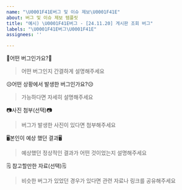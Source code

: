 ```yaml
---
name: "\U0001F41E버그 및 이슈 제보\U0001F41E"
about: 버그 및 이슈 제보 템플릿
title: "예시) \U0001F41E버그 - [24.11.20] 게시판 조회 버그"
labels: "\U0001F41E버그\U0001F41E"
assignees: ''

---
```


🐞어떤 버그인가요?🐞

> 어떤 버그인지 간결하게 설명해주세요

😥어떤 상황에서 발생한 버그인가요?😥

> 가능하다면 자세히 설명해주세요

📷사진 첨부(선택)📷

> 버그가 발생한 사진이 있다면 첨부해주세요

🖥️본인이 예상 했던 결과🖥️

> 예상했던 정상적인 결과가 어떤 것이었는지 설명해주세요

🗒️ 참고할만한 자료(선택)🗒️

> 비슷한 버그가 있었던 경우가 있다면 관련 자료나 링크를 공유해주세요

